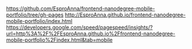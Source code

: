 https://github.com/EsproAnna/frontend-nanodegree-mobile-portfolio/tree/gh-pages
http://EsproAnna.github.io/frontend-nanodegree-mobile-portfolio/index.html
https://developers.google.com/speed/pagespeed/insights/?url=http%3A%2F%2FEsproAnna.github.io%2Ffrontend-nanodegree-mobile-portfolio%2Findex.html&tab=mobile

